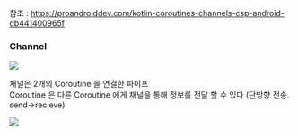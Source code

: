 참조 : https://proandroiddev.com/kotlin-coroutines-channels-csp-android-db441400965f


### Channel
![](https://miro.medium.com/max/700/1*E6FB9W3IemTPp4U5WwGApg.png)

채널은 2개의 Coroutine 을 연결한 파이프  
Coroutine 은 다른 Coroutine 에게 채널을 통해 정보를 전달 할 수 있다 (단방향 전송. send->recieve)  

![](https://miro.medium.com/max/700/1*khfG84QbarNrYDUUkiBmqA.gif)
